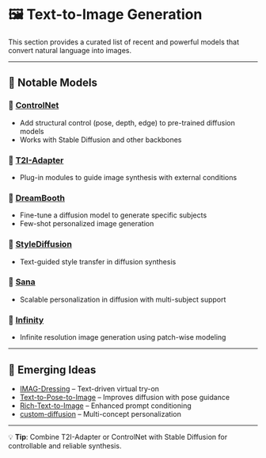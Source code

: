 # 🖼️ Text-to-Image Generation

This section provides a curated list of recent and powerful models that convert natural language into images.

---

## 🎨 Notable Models

### 🔷 [ControlNet](https://github.com/lllyasviel/ControlNet)
- Add structural control (pose, depth, edge) to pre-trained diffusion models
- Works with Stable Diffusion and other backbones

### 🔷 [T2I-Adapter](https://github.com/TencentARC/T2I-Adapter)
- Plug-in modules to guide image synthesis with external conditions

### 🔷 [DreamBooth](https://github.com/XavierXiao/Dreambooth-Stable-Diffusion)
- Fine-tune a diffusion model to generate specific subjects
- Few-shot personalized image generation

### 🔷 [StyleDiffusion](https://github.com/MatthewLWang/StyleDiffusion)
- Text-guided style transfer in diffusion synthesis

### 🔷 [Sana](https://github.com/NVlabs/Sana)
- Scalable personalization in diffusion with multi-subject support

### 🔷 [Infinity](https://github.com/FoundationVision/Infinity)
- Infinite resolution image generation using patch-wise modeling

---

## 🧪 Emerging Ideas

- [IMAG-Dressing](https://github.com/muzishen/IMAGDressing) – Text-driven virtual try-on
- [Text-to-Pose-to-Image](https://github.com/clement-bonnet/text-to-pose) – Improves diffusion with pose guidance
- [Rich-Text-to-Image](https://github.com/songweige/rich-text-to-image) – Enhanced prompt conditioning
- [custom-diffusion](https://github.com/adobe-research/custom-diffusion) – Multi-concept personalization

---

💡 **Tip**: Combine T2I-Adapter or ControlNet with Stable Diffusion for controllable and reliable synthesis.

